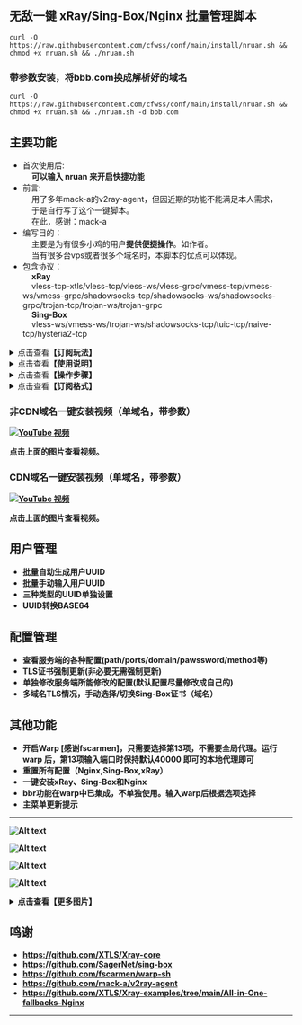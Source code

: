 ## 无敌一键 xRay/Sing-Box/Nginx 批量管理脚本
	curl -O https://raw.githubusercontent.com/cfwss/conf/main/install/nruan.sh && chmod +x nruan.sh && ./nruan.sh 

### 带参数安装，将bbb.com换成解析好的域名
	curl -O https://raw.githubusercontent.com/cfwss/conf/main/install/nruan.sh && chmod +x nruan.sh && ./nruan.sh -d bbb.com

## 主要功能
- 首次使用后:<br>
    &nbsp;&nbsp;&nbsp;&nbsp;**可以输入 nruan 来开启快捷功能**
- 前言:<br>
    &nbsp;&nbsp;&nbsp;&nbsp;用了多年mack-a的v2ray-agent，但因近期的功能不能满足本人需求，<br>
    &nbsp;&nbsp;&nbsp;&nbsp;于是自行写了这个一键脚本。<br>
    &nbsp;&nbsp;&nbsp;&nbsp;在此，感谢：mack-a<br>
- 编写目的：<br>
    &nbsp;&nbsp;&nbsp;&nbsp;主要是为有很多小鸡的用户**提供便捷操作**。如作者。<br>
    &nbsp;&nbsp;&nbsp;&nbsp;当有很多台vps或者很多个域名时，本脚本的优点可以体现。<br>
- 包含协议：<br>
    &nbsp;&nbsp;&nbsp;&nbsp;**xRay**<br>
    &nbsp;&nbsp;&nbsp;&nbsp;vless-tcp-xtls/vless-tcp/vless-ws/vless-grpc/vmess-tcp/vmess-ws/vmess-grpc/shadowsocks-tcp/shadowsocks-ws/shadowsocks-grpc/trojan-tcp/trojan-ws/trojan-grpc<br>
    &nbsp;&nbsp;&nbsp;&nbsp;**Sing-Box**<br>
    &nbsp;&nbsp;&nbsp;&nbsp;vless-ws/vmess-ws/trojan-ws/shadowsocks-tcp/tuic-tcp/naive-tcp/hysteria2-tcp<br>

<details>
  <summary>点击查看<b>【订阅玩法】</b></summary>
    <h2>喜欢每台机子都生成订阅的另当别论。</h2>
    <ul>
    <li>首先，多台VPS是基本要求。如，有30台，10台命名为：<i>vps0 / vps1 / vps2 .../ vps9</i>,另10台为<i>vpx0 / vpx1 / vpx2 .../ vpx9</i>,再有<i>vpw0 / vpw1 / vpw2 .../ vpw9</i>,</li>
    <li>确保每台机子都有CDN和TLS两套解析</li>
    <li>接着在所有的机子上安装相同的配置和UUID</li>
    <li>再将其中一台添加一个比v更靠前且不带数字的子域名，TLS和CDN同时，如 aaa</li>
    <li>只用aaa这一台机子，生成订阅。脚本会检测是不是数字，非数字需手输。这时，手动粘贴以上带数字的30个域名。</li>
    <li>结束后，用户使用正确的UUID用aaa地址得到30台机子的所有配置。</li>
    <li>好处并没有，还要手动，挺麻烦的，不如数字域名全自动</li>
    <li>喜欢每台机子都生成订阅的另当别论。</li> 
    </ul>
</details>

    
<details>
  <summary>点击查看<b>【使用说明】</b></summary>
    <h2>使用说明&log：</h2>
    <ul>
    <li>2024/01/27 关于归属地标签，作用是某些app自动分流，但IP归属地获取API有频率限制，建议一次不要太多的域名，每次输入的尽量都一致，自动除外，脚本也做了静态处理，全套生成只有获取一次。</li>
    <li>2024/01/27 原xRAY参数配置存在bug，使用2-->17重置，再10修改 Dokodemo-Door端口</li>
    <li>2024/01/27 订阅标签增加归属地，如VPS1_VMESS_WS_HK;增加NekoRay，这货Shadowsock参数全部能正确读取。增加surfboard，放了三个类型，只有一个能用，看后续软件支持与否吧。</li>
    <li>2024/01/25 优化自动生成订阅逻辑，修复相关bug。新增CFW订阅</li>
    <li>2024/01/24 自动生成功能为xray与sing-box分离，默认按标签和合集，生成中增加日志文件，详见生成后的屏显信息。<b>例：有10台VPS，并以VPS0,VPS1,VPS2...VPS9命名，选择要生成的配置后，啥也不用做。</b></li>
    <li>2024/01/24 增加了“自动生成”功能：多域名且前缀有数字的情况下，自动读取信息，默认以N个0开始，自动生成10台机子的配置，5秒内可手动干预，如果前缀中没有数字，则手输至少两个域名；将“按标签”生成放入到“其他配置”中。</li>
    <li>2024/01/21 增加了“按标签”订阅生成。晚上把xray新老的合一起了，自动判断。</li>
    <li>2024/01/21 增加了“序列域名”订阅生成。如有：vps1,vps2,vp3前缀的域名中有数字1,2,3，手动输入开始数字、数量即可。【例：vas01,vas02,vas03......vas10,输入开始数字是01，数量10。】</li>
    <li>2024/01/20 修复Nginx重置时path不完全跟随xray的问题。</li>
    <li>2024/01/20 完善配置管理菜单中某些修改的判断逻辑，超3次自动结束并5秒回主菜单；优化交互显示信息。</li>
    <li>2024/01/19 其他说明：单cdn能申请到证书，主要是为了传参数方便。如果是批量，建议还是需要至少一个非CDN的域名，否则无法定位，无法使用多台机子混合批量申请功能。</li>
    <li>2024/01/19 新增-d 参数进行一键安装，后面 直接跟域名（可以很多个）【./nruan.sh -d exp.domain.com -d exp.domain.net】；优化域名处理，现在单个cdn域名也能成功（传参数或手动）；新增测试功能。</li>
    <li>2024/01/18 修复Sing-Box重置后自动恢复证书错误。现为：检测域名是否CDN，优先非CDN，若无，则使用CDN，此时只有带ws功能的协议可用。关闭CDN不影响TLS证书，无需重新申请。</li>
    <li>2024/01/18 增加Sing-Box重置前自动备份，过程中5秒提示。证书申请失败时，导出日志。</li>
    <li>2024/01/17 简化暂停过程，5秒自动，按键可暂停，可跳过等待。xRay的用户信息和配置，重置前自动备份，过程中5秒提示恢复/取消，默认自动恢复。</li>
    <li>2024/01/17 优化证书申请，显示过程信息。</li>
    <li>2024/01/16 增加了Sing-Box端口修改。去除了bing.com自签，hy2使用当前域。</li>
    <li>2024/01/16 修复bug，优化自动配置逻辑，新增单独的path修改，详见菜单中 tag。</li>
    <li>2024/01/15 优化了很多内容，Nginx/sing-box/xray单独重置尽可能自动恢复。强化了TLS检测，一键订阅SS不支持的全部丢备注里了。</li>
    <li>2024/01/15 增加quanx订阅(测试)；增加版本检测；增加重置所有配置后，自动设置TLS证书和域名；其他BUG修复。</li>
    <li>2024/01/14 已增加订阅功能。目前v2ray正常，不过hy2的缺少混淆，v2ray不识别。SS明文，自行解码查看详配。</li>
    <li>原v2ray-agent的配置，<b>几乎没作改动</b>，尤其是Path后缀（如*ws/vws/trjws/grpc/trojangrpc），可以完美过渡。</li>
    <li>选择"<b>一键安装所有配置</b>"，准备好已解析的域名，在输入域名环节，粘贴即可，几乎无交互操作。</li>
    <li>如果出现错误，用主菜单中的<b>重置所有配置</b>功能。</li>
    <li>生成用户UUID以及生成客户端配置，<b>脚本中基本都有提示</b>，但因为xRay中的ss配置，写的比较复杂，所以使用明文。</li>
    <li>xRay中vless等，带有tcp的协议，生成的链接，可能会<b>丢失path，手动添加</b>一下即可使用。</li>
    <li>在使用xRay带有tcp协议时，<b>不能使用</b>开启了CDN的域名，但不开CDN的域名可以用ws/grpc等协议。</li>
    <li>在Sing-Box中，端口<b>不开放修改</b>。如果有需要，可以使用cf的workers来转发一下即可。如转发后，原3600的换成443，域名用新加的别名，不是原来的那个。</li>
    <li>在Path/Password/Ports等修改选项，已做相应处理，根据提示来操作即可。（本想着用一套随机生成流，但有点没有必要了，首次安装/重置后，显示默认的才能更容易发现问题）</li>
    <li>xray与nginx配套使用，sing-box独立区分，主要是为了多一道保障，<b>以防xray挂了后，还能正常使用</b>。不过根据目前测试结果来看，配了ws的，几乎不会挂。挂也只是优选IP/域名。</li>
    <li>xRay使用了<b>40000端口</b>的WARP配置，选"为IPv4的VPS安装Warp双栈"安装。也可以自行安装，端口为:40000。</li>
    <li>脚本所使用的Sing-box、acme、xRay及相关依懒包均为<b>官方版本</b>，Nginx为稳定版本。</li>
    <li>关于生成Let's证书，只需要域名解析正确，开启云朵亦可成功，<b>完全不需要cloudflare API，安全有保障</b>。详细的及方法已写在选项菜单中。</li>
    <li>关于Sing-box及xRay的更新，暂时没有。不过可尝试重新安装（2023/01/13在主菜单添加了更新/重装功能）。</li>
    <li>关于<b>强制更新Let's证书，证书在有效期内就没必要去更新</b>，申请成功后，官方acme会自动在60天左右进行证书更新，有计划任务。</li>
    <li>关于Let's证书申请失败，别问我为啥，除了DNS解析问题、软件安装问题，以及申请次数过多等情况。<b>处理方法：换个子域名，重来</b>。</li>
    <li>支持CDN状态下，添加域名TLS证书！<b>不限域名数量</b>。适合批量操作，100台VPS，也只需要一套域名列表清单，同时粘贴即可。</li>
    <li>IPV6 only机未测试，理论是可以生成TLS证书。</li>
    <li>关于不用Reality协议，没啥必要了，自用与分享，目前足矣。何况还有Sing-Box。</li>
    <li>关于Sing-Box端口转发（通过ClourFlare的Workers 路由），转发代码见 操作步骤 中的【表三】,同时在触发器中的“自定义域”添加相应的别名。</li>
    <li>测试期间，用户需求较大的是生成客户端订阅链接。本脚本不会增加，如有兴趣者，可以外挂一个BASH。一般给到朋友、群员使用的是一串UUID外加一个EXCEL表格，只需填入UUID，所有URL自动生成。尝试过使用POWERSHELL制作URL，太繁琐，放弃了。</li>
    <li>本脚本的开发环境是<b>Debian 12</b>，其他系统环境暂不清楚，也<b>不考虑制作其他版本</b>，如有需要，<b>自行DD系统</b>。目前在ubuntu测试正常。</li>
    <li>关于卸载，暂时没有（可以选择再次安装，查看相应的依懒包及xRay，Sing-Bos，并使用官方的卸载功能进行卸载）。</li>
    <li>关于本脚本的余生，基本上对于本人使用到的功能，已经非常完善，一般不会再增加新功能。</li>
    <li>其他未尽说明，后继不补充。</li>
    </ul>
</details>

<details>
  <summary>点击查看<b>【操作步骤】</b></summary>
  <h2>操作步骤【以CloudFlare为例】</h2><b>表一和表三的内容是用于cloudflare中的，表二的内容是用于脚本中的</b>
  <li>域名准备，至少两个：<i>abc.edu.eu.org / abc.com / bcd.com</i></li>
  <li>VPS准备，至少两台：<i>vps0 / vps1 / vps2 /vps3 /vps4 / vps5 /vps6 /vps7 / vps8 / vps9</i></li>
  <li>将以上多个域名DNS放在 CloudFlare</li>
  <li>取得所有VPS的ip地址，ipv4即可。</li>
  <li>在CloudFlare中，选择 <i>abc.edu.eu.org</i> ，解析10台vps，<b>不要开启云朵</b>。如 <i>vps1  127.0.0.1 / vps2  127.1.1.1 / vps3  124.0.3.1 / </i>...</li>
  <li>将以上解析全部导出，并在导出的文件中<b>删除不相关的内容</b>，【见表一】只保留<i>vps1 127.0.0.1 / vps2  127.1.1.1 /</i> ... 一般会有 <i>vps1.abc.edu.eu.org</i> 要把 <b>.abc.edu.eu.org</b> 全部去除。</li>
  <li>将以上导的文件<b>修改好</b>后【见表一】，分别导入 <i>abc.com / bcd.com</i> 并勾选开启云朵。此时三个域名的dns A记录应该<b>都是一致的</b>，唯一不同的是 <i>abc.com / bcd.com</i> 后面 代理状态 有亮着云朵。</li>
  <li>再将 <i>abc.com / bcd.com</i> 的 <b>SSL/TLS 处</b>，选择 <b>full 完全（严格）</b>。</li>
  <li>再去点开 CloudFlare 左侧菜单 <b>Network （网络）</b>，开启 <b>WebSocket</b> 和 <b>gRPC</b>。</li>
  <li>将所有的域名，放在Excel单元格或记事本中，清单应该有 30 个域名，<b>中间不要有空行</b>。</li>
  <li>输入 nruan 调用本脚本 ，<b>首次用顶部的链接</b>。</li>
  <li>等跳出输入域名时，将准备好的30个域名，粘贴进去【见表二】,按回车，某些情况可能要按两次回车。</li>
  <li>耐心等待结束。</li>
  <li>完成后，可以正常使用，但建议<b>重新生成用户UUID</b>和<b>修改相关的服务配置</b>。</li>
  <li>接下来可以愉快地玩耍了。</li>
  <li>理论上单个域名也是OK的。</li><br>

  <li><b>注意：这里有一个逻辑问题，如果有两个不同的域名都没开启CDN，会以第一优先匹配原则，使用NGINX申请证书时也会查找第一匹配的前缀。如：<i>vap0.abc.com / vps0.abc.com </i>谁在清单前谁优先。如果提供的域名列表都是vps？开头的且只存在vps？的A记录，那么，其他域名无法申请到相应的TLS证书，因为优先选择了vap0，其他域名并没有vap0子域名的解析。</b></li> <br> <br>

   

  **表一：CloudFlare DNS 解析导入表【这是在cf后台使用的，脚本中不需要，但要先做好解析，脚本中只需要表二】**

  |;; A Records| || | |
  |-----|-----|-----|-----|-----|
  |vps0|1|IN|A|127.0.1.1|
  |vps1|1|IN|A|127.0.0.1|
  |vps2|1|IN|A|127.0.0.2|
  |vps3|1|IN|A|127.0.0.3|
  |vps4|1|IN|A|127.0.0.4|
  |vps5|1|IN|A|127.0.0.5|
  |vps6|1|IN|A|127.0.0.6|
  |vps7|1|IN|A|127.0.0.7|
  |vps8|1|IN|A|127.0.0.8|
  |vps9|1|IN|A|127.0.0.9|
<br>


  **表二：域名清单（脚本中使用，可以一列，也可以多列）**

  |              |                 |                     |
  |--------------|-----------------|---------------------|
  | vps0.abc.com | vps0.bcd.com    | vps0.abc.edu.eu.org |
  | vps1.abc.com | vps1.bcd.com    | vps1.abc.edu.eu.org |
  | vps2.abc.com | vps2.bcd.com    | vps2.abc.edu.eu.org |
  | vps3.abc.com | vps3.bcd.com    | vps3.abc.edu.eu.org |
  | vps4.abc.com | vps4.bcd.com    | vps4.abc.edu.eu.org |
  | vps5.abc.com | vps5.bcd.com    | vps5.abc.edu.eu.org |
  | vps6.abc.com | vps6.bcd.com    | vps6.abc.edu.eu.org |
  | vps7.abc.com | vps7.bcd.com    | vps7.abc.edu.eu.org |
  | vps8.abc.com | vps8.bcd.com    | vps8.abc.edu.eu.org |
  | vps9.abc.com | vps9.bcd.com    | vps9.abc.edu.eu.org |

<br>




  **表三：Worker.js**
  >addEventListener(<br>
  >&nbsp;&nbsp;&nbsp;&nbsp;"fetch",event => {<br>
  >&nbsp;&nbsp;&nbsp;&nbsp;&nbsp;&nbsp;&nbsp;&nbsp;let url=new URL(event.request.url);<br>
  >&nbsp;&nbsp;&nbsp;&nbsp;&nbsp;&nbsp;&nbsp;&nbsp;url.protocol="https";<br>
  >&nbsp;&nbsp;&nbsp;&nbsp;&nbsp;&nbsp;&nbsp;&nbsp;url.hostname="vps9.abc.eu.org"; //修改为你的域名，并去掉本行注释<br>
  >&nbsp;&nbsp;&nbsp;&nbsp;&nbsp;&nbsp;&nbsp;&nbsp;url.port="3600"; //修改为你要转发的协议端口，可在SING-BOX配置中查看<br>
  >&nbsp;&nbsp;&nbsp;&nbsp;&nbsp;&nbsp;&nbsp;&nbsp;let request=new Request(url,event.request);<br>
  >&nbsp;&nbsp;&nbsp;&nbsp;&nbsp;&nbsp;&nbsp;&nbsp;event. respondWith(<br>
  >&nbsp;&nbsp;&nbsp;&nbsp;&nbsp;&nbsp;&nbsp;&nbsp;fetch(request)<br>
  >&nbsp;&nbsp;&nbsp;&nbsp;&nbsp;&nbsp;&nbsp;&nbsp;&nbsp;&nbsp;&nbsp;)<br>
  >&nbsp;&nbsp;&nbsp;}<br>
  >)<br>
<br>

</details>

<details>
  <summary>点击查看<b>【订阅格式】</b></summary>
    <h2>订阅格式</h2>
    <ul>

<li> <b>xRay配置[按协议 For v2RayN]</b> </li>
<li> https://任意一个域名/xray/v2rayn/UUID前8位/vless-xtls/完整UUID </li>
<li> https://任意一个域名/xray/v2rayn/UUID前8位/vless-tcp/完整UUID </li>
<li> https://任意一个域名/xray/v2rayn/UUID前8位/vmess-tcp/完整UUID </li>
<li> https://任意一个域名/xray/v2rayn/UUID前8位/trojan-tcp/完整UUID </li>
<li> https://任意一个域名/xray/v2rayn/UUID前8位/shadowsocks-tcp/完整UUID </li>
<li> https://任意一个域名/xray/v2rayn/UUID前8位/vless-ws/完整UUID </li>
<li> https://任意一个域名/xray/v2rayn/UUID前8位/vmess-ws/完整UUID </li>
<li> https://任意一个域名/xray/v2rayn/UUID前8位/trojan-ws/完整UUID </li>
<li> https://任意一个域名/xray/v2rayn/UUID前8位/shadowsocks-ws/完整UUID </li>
<li> https://任意一个域名/xray/v2rayn/UUID前8位/vless-grpc/完整UUID </li>
<li> https://任意一个域名/xray/v2rayn/UUID前8位/vmess-grpc/完整UUID </li>
<li> https://任意一个域名/xray/v2rayn/UUID前8位/trojan-grpc/完整UUID </li>
<li> https://任意一个域名/xray/v2rayn/UUID前8位/shadowsocks-grpc/完整UUID </li>
<li> https://任意一个域名/xray/v2rayn/UUID前8位/old-vless-ws/完整UUID </li>
<li> https://任意一个域名/xray/v2rayn/UUID前8位/old-vmess-ws/完整UUID </li>
<li> https://任意一个域名/xray/v2rayn/UUID前8位/old-trojan-ws/完整UUID </li>
<li> https://任意一个域名/xray/v2rayn/UUID前8位/old-shadowsocks-ws/完整UUID </li>
<li> https://任意一个域名/xray/v2rayn/UUID前8位/old-vless-grpc/完整UUID </li>
<li> https://任意一个域名/xray/v2rayn/UUID前8位/old-trojan-grpc/完整UUID </li>

<li> <b>xRay配置[全套 For v2RayN]</b> </li>
<li> https://任意一个域名/xray/v2rayn/UUID前8位/完整UUID </li>

SING-BOX配置[按协议 For v2RayN]</b> </li>
<li> https://任意一个域名/sing-box/v2rayn/UUID前8位/trojan/完整UUID </li>
<li> https://任意一个域名/sing-box/v2rayn/UUID前8位/vmess/完整UUID </li>
<li> https://任意一个域名/sing-box/v2rayn/UUID前8位/shadowsocks/完整UUID </li>
<li> https://任意一个域名/sing-box/v2rayn/UUID前8位/vless/完整UUID </li>
<li> https://任意一个域名/sing-box/v2rayn/UUID前8位/tuic/完整UUID </li>
<li> https://任意一个域名/sing-box/v2rayn/UUID前8位/naive/完整UUID </li>
<li> https://任意一个域名/sing-box/v2rayn/UUID前8位/hysteria2/完整UUID </li>

<li> <b>SING-BOX配置[全套 For v2RayN]</b> </li>
<li> https://任意一个域名/sing-box/UUID前8位/trojan/完整UUID </li>


<li> <b>xRay配置[按协议 For Nekobox]</b> </li>
<li> https://任意一个域名/xray/neko/UUID前8位/vless-xtls/完整UUID </li>
<li> https://任意一个域名/xray/neko/UUID前8位/vless-tcp/完整UUID </li>
<li> https://任意一个域名/xray/neko/UUID前8位/vmess-tcp/完整UUID </li>
<li> https://任意一个域名/xray/neko/UUID前8位/trojan-tcp/完整UUID </li>
<li> https://任意一个域名/xray/neko/UUID前8位/shadowsocks-tcp/完整UUID </li>
<li> https://任意一个域名/xray/neko/UUID前8位/vless-ws/完整UUID </li>
<li> https://任意一个域名/xray/neko/UUID前8位/vmess-ws/完整UUID </li>
<li> https://任意一个域名/xray/neko/UUID前8位/trojan-ws/完整UUID </li>
<li> https://任意一个域名/xray/neko/UUID前8位/shadowsocks-ws/完整UUID </li>
<li> https://任意一个域名/xray/neko/UUID前8位/vless-grpc/完整UUID </li>
<li> https://任意一个域名/xray/neko/UUID前8位/vmess-grpc/完整UUID </li>
<li> https://任意一个域名/xray/neko/UUID前8位/trojan-grpc/完整UUID </li>
<li> https://任意一个域名/xray/neko/UUID前8位/shadowsocks-grpc/完整UUID </li>
<li> https://任意一个域名/xray/neko/UUID前8位/old-vless-ws/完整UUID </li>
<li> https://任意一个域名/xray/neko/UUID前8位/old-vmess-ws/完整UUID </li>
<li> https://任意一个域名/xray/neko/UUID前8位/old-trojan-ws/完整UUID </li>
<li> https://任意一个域名/xray/neko/UUID前8位/old-shadowsocks-ws/完整UUID </li>
<li> https://任意一个域名/xray/neko/UUID前8位/old-vless-grpc/完整UUID </li>
<li> https://任意一个域名/xray/neko/UUID前8位/old-trojan-grpc/完整UUID </li>

<li> <b>xRay配置[全套 For Nekobox]</b> </li>
<li> https://任意一个域名/xray/neko/UUID前8位/完整UUID </li>

<li> <b>SING-BOX配置[按协议 For Nekobox]</b> </li>
<li> https://任意一个域名/sing-box/neko/UUID前8位/trojan/完整UUID </li>
<li> https://任意一个域名/sing-box/neko/UUID前8位/vmess/完整UUID </li>
<li> https://任意一个域名/sing-box/neko/UUID前8位/shadowsocks/完整UUID </li>
<li> https://任意一个域名/sing-box/neko/UUID前8位/vless/完整UUID </li>
<li> https://任意一个域名/sing-box/neko/UUID前8位/tuic/完整UUID </li>
<li> https://任意一个域名/sing-box/neko/UUID前8位/naive/完整UUID </li>
<li> https://任意一个域名/sing-box/neko/UUID前8位/hysteria2/完整UUID </li>

<li> <b>SING-BOX配置[全套 For Nekobox]</b> </li>
<li> https://任意一个域名/sing-box/neko/UUID前8位/完整UUID </li>


<li> <b>xRay配置[全套 For QuantumultX]</b> </li>
<li> https://任意一个域名/xray/quanx/UUID前8位/完整UUID </li>

<li> <b>SING-BOX[全套 For QuantumultX]</b> </li>
<li> https://任意一个域名/sing-box/quanx/UUID前8位/完整UUID </li>

<li> <b>SING-BOX配置[按协议 For ShadowRocket]</b> </li>
<li> https://任意一个域名/sing-box/rocket/前8位UUID/trojan/完整UUID </li>
<li> https://任意一个域名/sing-box/rocket/前8位UUID/vmess/完整UUID </li>
<li> https://任意一个域名/sing-box/rocket/前8位UUID/shadowsocks/完整UUID </li>
<li> https://任意一个域名/sing-box/rocket/前8位UUID/vless/完整UUID </li>
<li> https://任意一个域名/sing-box/rocket/前8位UUID/tuic/完整UUID </li>
<li> https://任意一个域名/sing-box/rocket/前8位UUID/naive/完整UUID </li>
<li> https://任意一个域名/sing-box/rocket/前8位UUID/hysteria2/完整UUID </li>

<li> <b>SING-BOX配置[全套 For ShadowRocket]</b> </li>
<li> https://任意一个域名/sing-box/rocket/前8位UUID/完整UUID </li>

<li> <b>xRay配置[Clash Fow Win]</b> </li>
<li> https://任意一个域名/xray/clash/UUID前8位/vless-ws/完整UUID </li>
<li> https://任意一个域名/xray/clash/UUID前8位/vmess-ws/完整UUID </li>
<li> https://任意一个域名/xray/clash/UUID前8位/trojan-ws/完整UUID </li>
<li> https://任意一个域名/xray/clash/UUID前8位/trojan-grpc/完整UUID </li>
<li> https://任意一个域名/xray/clash/UUID前8位/old-vless-ws/完整UUID </li>
<li> https://任意一个域名/xray/clash/UUID前8位/old-vmess-ws/完整UUID </li>
<li> https://任意一个域名/xray/clash/UUID前8位/old-trojan-grpc/完整UUID </li>


<li> <b>xRay配置[按协议 For NekoRay]</b> </li>
<li> https://任意一个域名/xray/nekoray/UUID前8位/vless-xtls/完整UUID </li>
<li> https://任意一个域名/xray/nekoray/UUID前8位/vless-tcp/完整UUID </li>
<li> https://任意一个域名/xray/nekoray/UUID前8位/vmess-tcp/完整UUID </li>
<li> https://任意一个域名/xray/nekoray/UUID前8位/trojan-tcp/完整UUID </li>
<li> https://任意一个域名/xray/nekoray/UUID前8位/shadowsocks-tcp/完整UUID </li>
<li> https://任意一个域名/xray/nekoray/UUID前8位/vless-ws/完整UUID </li>
<li> https://任意一个域名/xray/nekoray/UUID前8位/vmess-ws/完整UUID </li>
<li> https://任意一个域名/xray/nekoray/UUID前8位/trojan-ws/完整UUID </li>
<li> https://任意一个域名/xray/nekoray/UUID前8位/shadowsocks-ws/完整UUID </li>
<li> https://任意一个域名/xray/nekoray/UUID前8位/vless-grpc/完整UUID </li>
<li> https://任意一个域名/xray/nekoray/UUID前8位/vmess-grpc/完整UUID </li>
<li> https://任意一个域名/xray/nekoray/UUID前8位/trojan-grpc/完整UUID </li>
<li> https://任意一个域名/xray/nekoray/UUID前8位/shadowsocks-grpc/完整UUID </li>
<li> https://任意一个域名/xray/nekoray/UUID前8位/old-vless-ws/完整UUID </li>
<li> https://任意一个域名/xray/nekoray/UUID前8位/old-vmess-ws/完整UUID </li>
<li> https://任意一个域名/xray/nekoray/UUID前8位/old-trojan-ws/完整UUID </li>
<li> https://任意一个域名/xray/nekoray/UUID前8位/old-shadowsocks-ws/完整UUID </li>
<li> https://任意一个域名/xray/nekoray/UUID前8位/old-vless-grpc/完整UUID </li>
<li> https://任意一个域名/xray/nekoray/UUID前8位/old-trojan-grpc/完整UUID </li>

<li> <b>xRay配置[全套 For NekoRay]</b> </li>
<li> https://任意一个域名/xray/nekoray/UUID前8位/完整UUID </li>

<li> <b>xRay配置[按协议 For surfboard]</b> </li>
<li> https://任意一个域名/xray/surfboard/UUID前8位/trojan-tcp/完整UUID </li>
<li> https://任意一个域名/xray/surfboard/UUID前8位/vmess-ws/完整UUID </li>
<li> https://任意一个域名/xray/surfboard/UUID前8位/trojan-ws/完整UUID </li>
<li> https://任意一个域名/xray/surfboard/UUID前8位/shadowsocks-ws/完整UUID </li>
<li> https://任意一个域名/xray/surfboard/UUID前8位/old-vmess-ws/完整UUID </li>
<li> https://任意一个域名/xray/surfboard/UUID前8位/old-trojan-ws/完整UUID </li>
<li> https://任意一个域名/xray/surfboard/UUID前8位/old-shadowsocks-ws/完整UUID </li>
<li> <b>*注：目前只有vmess-ws/old可用


<li> <b>xRay配置[全套 For NekoRay]</b> </li>
<li> https://任意一个域名/xray/surfboard/UUID前8位/完整UUID </li>
    </ul>
</details>

### 非CDN域名一键安装视频（单域名，带参数）

[![YouTube 视频](https://img.youtube.com/vi/16iWFUQHwS4/0.jpg)](https://www.youtube.com/watch?v=16iWFUQHwS4)

点击上面的图片查看视频。

### CDN域名一键安装视频（单域名，带参数）
[![YouTube 视频](https://img.youtube.com/vi/4-q6ibldewg/0.jpg)](https://www.youtube.com/watch?v=4-q6ibldewg)

点击上面的图片查看视频。
## 用户管理
- 批量自动生成用户UUID
- 批量手动输入用户UUID
- 三种类型的UUID**单独设置**
- UUID转换BASE64
## 配置管理
- 查看服务端的各种配置(path/ports/domain/pawssword/method等)
- TLS证书强制更新(非必要无需强制更新)
- 单独修改服务端所能修改的配置(默认配置尽量修改成自己的)
- 多域名TLS情况，手动选择/切换Sing-Box证书（域名）
## 其他功能
- 开启Warp [感谢fscarmen]，只需要选择第13项，不需要全局代理。运行warp 后，**第13项输入端口时保持默认40000 即可**的本地代理即可
- 重置所有配置（Nginx,Sing-Box,xRay）
- **一键安装xRay、Sing-Box和Nginx**
- bbr功能在warp中已集成，不单独使用。**输入warp**后根据选项选择
- 主菜单更新提示
---

![Alt text](https://github.com/cfwss/conf/blob/main/install/images/main_menu.jpg)

![Alt text](https://github.com/cfwss/conf/blob/main/install/images/sub_01.jpg)

![Alt text](https://github.com/cfwss/conf/blob/main/install/images/sub_02.jpg)

![Alt text](https://github.com/cfwss/conf/blob/main/install/images/sub_03.jpg)

<details>
  <summary>点击查看<b>【更多图片】</b></summary>

![Alt text](https://github.com/cfwss/conf/blob/main/install/images/install.jpg)

![Alt text](https://github.com/cfwss/conf/blob/main/install/images/domain.jpg)

![Alt text](https://github.com/cfwss/conf/blob/main/install/images/domain2.jpg)

![Alt text](https://github.com/cfwss/conf/blob/main/install/images/reseta.jpg)

![Alt text](https://github.com/cfwss/conf/blob/main/install/images/new_uuid.jpg)

![Alt text](https://github.com/cfwss/conf/blob/main/install/images/all_set.jpg)

![Alt text](https://github.com/cfwss/conf/blob/main/install/images/all_uuid.jpg)

![Alt text](https://github.com/cfwss/conf/blob/main/install/images/sb_user_d.jpg)

![Alt text](https://github.com/cfwss/conf/blob/main/install/images/xray_user.jpg)

![Alt text](https://github.com/cfwss/conf/blob/main/install/images/sb_ports.jpg)

![Alt text](https://github.com/cfwss/conf/blob/main/install/images/auto.jpg)

</details>


## 鸣谢
- https://github.com/XTLS/Xray-core
- https://github.com/SagerNet/sing-box
- https://github.com/fscarmen/warp-sh
- https://github.com/mack-a/v2ray-agent
- https://github.com/XTLS/Xray-examples/tree/main/All-in-One-fallbacks-Nginx

---